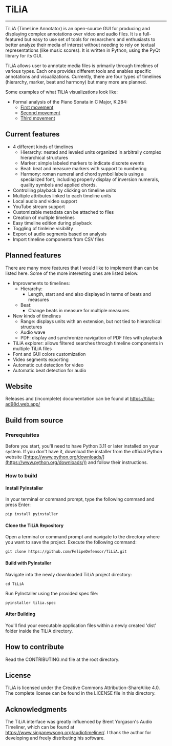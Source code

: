 # TiLiA

---

TiLiA (TimeLine Annotator) is an open-source GUI for producing and displaying complex annotations over video and audio files. It is a full-featured but easy to use set of tools for researchers and enthusiasts to better analyze their media of interest without needing to rely on textual representations (like music scores). It is written in Python, using the PyQt library for its GUI.

TiLiA allows user to annotate media files is primarily through timelines of various types. Each one provides different tools and enables specific annotations and visualizations. Currently, there are four types of timelines (hierarchy, marker, beat and harmony) but many more are planned.

Some examples of what TiLiA visualizations look like:

- Formal analysis of the Piano Sonata in C Major, K.284:
  - [First movement](https://www.timelineannotator.com/examples/mozart-k284-i)
  - [Second movement](https://www.timelineannotator.com/examples/mozart-k284-ii)
  - [Third movement](https://www.timelineannotator.com/examples/mozart-k284-iii)

## Current features
 - 4 different kinds of timelines
   - Hierarchy: nested and leveled units organized in arbitrally complex hierarchical structures
   - Marker: simple labeled markers to indicate discrete events
   - Beat: beat and measure markers with support to numbering
   - Harmony: roman numeral and chord symbol labels using a specialized font, including properly display of inversion numerals, quality symbols and applied chords.
 - Controlling playback by clicking on timeline units
 - Multiple attributes linked to each timeline units
 - Local audio and video support
 - YouTube stream support
 - Customizable metadata can be attached to files
 - Creation of multiple timelines
 - Easy timeline edition during playback
 - Toggling of timleine visibility
 - Export of audio segments based on analysis
 - Import timeline components from CSV files

## Planned features

There are many more features that I would like to implement than can be listed here. Some of the more interesting ones are listed below.
- Improvements to timelines:
  - Hierarchy:
    - Length, start and end also displayed in terms of beats and measures
  - Beat:
    - Change beats in measure for multiple measures
- New kinds of timelines
  - Range: displays units with an extension, but not tied to hierarchical structures
  - Audio wave
  - PDF: display and synchronize navigation of PDF files with playback
- TiLiA explorer: allows filtered searches through timeline components in multiple TiLiA files
- Font and GUI colors customization
- Video segments exporting
- Automatic cut detection for video
- Automatic beat detection for audio

## Website

Releases and (incomplete) documentation can be found at https://tilia-ad98d.web.app/

## Build from source

### Prerequisites

Before you start, you'll need to have Python 3.11 or later installed on your system. If you don't have it, download the installer from the official Python website ([https://www.python.org/downloads/](https://www.python.org/downloads/)) and follow their instructions.

### How to build
#### Install PyInstaller
In your terminal or command prompt, type the following command and press Enter:
```
pip install pyinstaller
```

#### Clone the TiLiA Repository
Open a terminal or command prompt and navigate to the directory where you want to save the project.
Execute the following command:
```
git clone https://github.com/FelipeDefensor/TiLiA.git
```

#### Build with PyInstaller
Navigate into the newly downloaded TiLiA project directory:
```
cd TiLiA
```
Run PyInstaller using the provided spec file:
```
pyinstaller tilia.spec
```

#### After Building

You'll find your executable application files within a newly created 'dist' folder inside the TiLiA directory.

## How to contribute

Read the CONTRIBUTING.md file at the root directory.

## License

TiLiA is licensed under the Creative Commons Attribution-ShareAlike 4.0. The complete license can be found in the LICENSE file in this directory.

## Acknowledgments

The TiLiA interface was greatly influenced by Brent Yorgason's Audio Timeliner, which can be found at https://www.singanewsong.org/audiotimeliner/. I thank the author for developing and freely distributing his software.  

